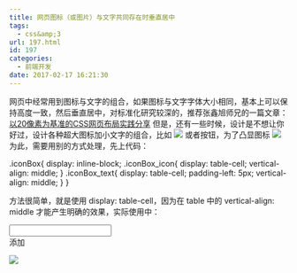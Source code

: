 ```yaml
---
title: 网页图标（或图片）与文字共同存在时垂直居中
tags:
  - css&amp;3
url: 197.html
id: 197
categories:
  - 前端开发
date: 2017-02-17 16:21:30
---
```


网页中经常用到图标与文字的组合，如果图标与文字字体大小相同，基本上可以保持高度一致，然后垂直居中，对标准化研究较深的，推荐张鑫旭师兄的一篇文章： [以20像素为基准的CSS网页布局实践分享](http://www.zhangxinxu.com/wordpress/2016/03/css-layout-base-20px/) 但是，还有一些时候，设计是不想让你好过，设计各种超大图标加小文字的组合，比如 ![](http://blog.dreamser.com/wp-content/uploads/2017/02/WX20170217-161101@2x-1024x84.png) 或者按钮，为了凸显图标 ![](http://blog.dreamser.com/wp-content/uploads/2017/02/WX20170217-161205@2x.png) 为此，需要用别的方式处理，先上代码：

.iconBox{
  display: inline-block;
  .iconBox_icon{
    display: table-cell;
    vertical-align: middle;
  }
  .iconBox_text{
    display: table-cell;
    padding-left: 5px;
    vertical-align: middle;
  }
}

方法很简单，就是使用 display: table-cell，因为在 table 中的 vertical-align: middle 才能产生明确的效果，实际使用中：

<div class='input-group'>
  <input type='text' class='form-control'>
  <div class='input-group-addon'>
    <div class='iconBox'>
      <i class='fa fa-plus iconBox_icon'></i>
      <span class='iconBox_text'>添加</span>
    </div>
  </div>
</div>

![](http://blog.dreamser.com/wp-content/uploads/2017/02/WX20170217-162037@2x-1024x77.png)